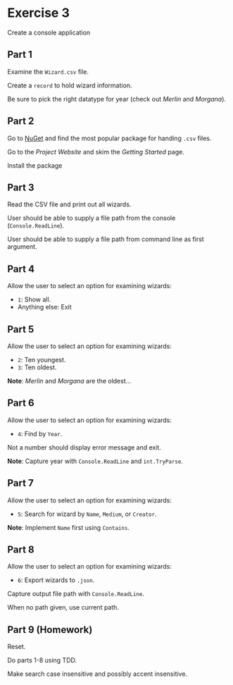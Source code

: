 # Exercise 3

Create a console application

## Part 1

Examine the `Wizard.csv` file.

Create a `record` to hold wizard information.

Be sure to pick the right datatype for year (check out *Merlin* and *Morgana*).

## Part 2

Go to [NuGet](https://nuget.org/) and find the most popular package for handing `.csv` files.

Go to the *Project Website* and skim the *Getting Started* page.

Install the package

## Part 3

Read the CSV file and print out all wizards.

User should be able to supply a file path from the console (`Console.ReadLine`).

User should be able to supply a file path from command line as first argument.

## Part 4

Allow the user to select an option for examining wizards:

- `1`: Show all.
- Anything else: Exit

## Part 5

Allow the user to select an option for examining wizards:

- `2`: Ten youngest.
- `3`: Ten oldest.

**Note**: *Merlin* and *Morgana* are the oldest...

## Part 6

Allow the user to select an option for examining wizards:

- `4`: Find by `Year`.

Not a number should display error message and exit.

**Note**: Capture year with `Console.ReadLine` and `int.TryParse`.

## Part 7

Allow the user to select an option for examining wizards:

- `5`: Search for wizard by `Name`, `Medium`, or `Creator`.

**Note**: Implement `Name` first using `Contains`.

## Part 8

Allow the user to select an option for examining wizards:

- `6`: Export wizards to `.json`.

Capture output file path with `Console.ReadLine`.

When no path given, use current path.

## Part 9 (Homework)

Reset.

Do parts 1-8 using TDD.

Make search case insensitive and possibly accent insensitive.
